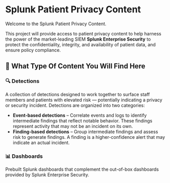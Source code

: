 # Splunk Patient Privacy Content

Welcome to the Splunk Patient Privacy Content.

This project will provide access to patient privacy content to help harness the power of the market-leading SIEM **Splunk Enterprise Security** to protect the confidentiality, integrity, and availability of patient data, and ensure policy compliance. 

## 📌 What Type Of Content You Will Find Here

### 🔍 Detections  
A collection of detections designed to work together to surface staff members and patients with elevated risk — potentially indicating a privacy or security incident. Detections are organized into two categories:

- **Event-based detections** –  Correlate events and logs to identify intermediate findings that reflect notable behavior. These findings represent activity that may not be an incident on its own.
- **Finding-based detections** – Group intermediate findings and assess risk to generate findings. A finding is a higher-confidence alert that may indicate an actual incident.

### 📊 Dashboards  
Prebuilt Splunk dashboards that complement the out-of-box dashboards provided by Splunk Enterprise Security.


